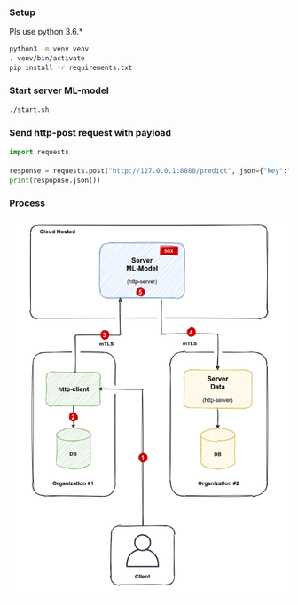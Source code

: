 ### Setup

Pls use python 3.6.*

```bash
python3 -m venv venv
. venv/bin/activate
pip install -r requirements.txt
```

### Start server ML-model

```bash
./start.sh
```

### Send http-post request with payload

```python
import requests

response = requests.post("http://127.0.0.1:8080/predict", json={"key":"value"})
print(respopnse.json())
```

### Process
![](img/Diagram.png)

